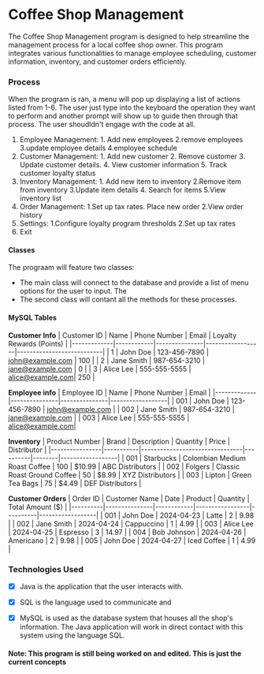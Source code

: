 # Coffee Shop Management
The Coffee Shop Management program is designed to help streamline the management process for a local coffee shop owner. This program integrates various functionalities to manage employee scheduling, customer information, inventory, and customer orders efficiently. 

### Process
When the program is ran, a menu will pop up displaying a list of actions listed from 1-6. The user just type into the keyboard the operation they want to perform and another prompt will show up to guide then through that process. The user shoudldn't engage with the code at all. 

1. Employee Management: 1. Add new employees 2.remove employees 3.update employee details 4.employee schedule 
2. Customer Management: 1. Add new customer 2. Remove customer 3. Update customer details. 4. View customer information 5. Track customer loyalty status
3. Inventory Management: 1. Add new item to inventory 2.Remove item from inventory 3.Update item details 4. Search for items 5.View inventory list
4. Order Management: 1.Set up tax rates. Place new order 2.View order history
5. Settings: 1.Configure loyalty program thresholds 2.Set up tax rates 
6. Exit

#### Classes
The prograam will feature two classes:  
-  The main class will connect to the database and provide a list of menu options for the user to input. The
-  The second class will contant all the methods for these processes.

#### MySQL Tables
**Customer Info**
| Customer ID | Name       | Phone Number  | Email            | Loyalty Rewards (Points) |
|-------------|------------|---------------|------------------|---------------------------|
| 1           | John Doe   | 123-456-7890  | john@example.com | 100                       |
| 2           | Jane Smith | 987-654-3210  | jane@example.com | 0                         |
| 3           | Alice Lee  | 555-555-5555  | alice@example.com| 250                       |

**Employee info**
| Employee ID | Name          | Phone Number  | Email            |
|-------------|---------------|---------------|------------------|
| 001         | John Doe      | 123-456-7890  | john@example.com |
| 002         | Jane Smith    | 987-654-3210  | jane@example.com |
| 003         | Alice Lee     | 555-555-5555  | alice@example.com|

**Inventory**
| Product Number | Brand     | Description                    | Quantity | Price  | Distributor      |
|----------------|-----------|--------------------------------|----------|--------|------------------|
| 001            | Starbucks | Colombian Medium Roast Coffee | 100      | $10.99 | ABC Distributors |
| 002            | Folgers   | Classic Roast Ground Coffee   | 50       | $8.99  | XYZ Distributors |
| 003            | Lipton    | Green Tea Bags                 | 75       | $4.49  | DEF Distributors |

**Customer Orders**
| Order ID | Customer Name | Date       | Product         | Quantity | Total Amount ($) |
|----------|---------------|------------|-----------------|----------|------------------|
| 001      | John Doe      | 2024-04-23 | Latte           | 2        | 9.98             |
| 002      | Jane Smith    | 2024-04-24 | Cappuccino      | 1        | 4.99             |
| 003      | Alice Lee     | 2024-04-25 | Espresso        | 3        | 14.97            |
| 004      | Bob Johnson   | 2024-04-26 | Americano       | 2        | 9.98             |
| 005      | John Doe      | 2024-04-27 | Iced Coffee     | 1        | 4.99             |


### Technologies Used
- [x] Java is the application that the user interacts with.
- [x] SQL is the language used to communicate and
- [x] MySQL is used as the database system that houses all the shop's information. The Java application will work in direct contact with this system using the language SQL.  


#### Note: This program is still being worked on and edited. This is just the current concepts 
